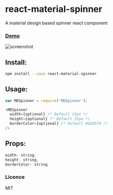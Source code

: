 # react-material-spinner

A material design based spinner react component

### [Demo](https://git.io/vwyRL)

![screenshot](https://raw.githubusercontent.com/gokulkrishh/react-material-spinner/dev/screenshot.png)

## Install:

```sh
npm install --save react-material-spinner
```

## Usage:

```js
var MDSpinner = require('MDSpinner');

<MDSpinner
  width={optional} /* Default 15px */
  height={optional} /* Default 15px */
  borderColor={optional} /* Default #4285f4 */
/>
```

## Props:

```js
width: string,
height: string,
borderColor: string
```

### Licence

MIT

